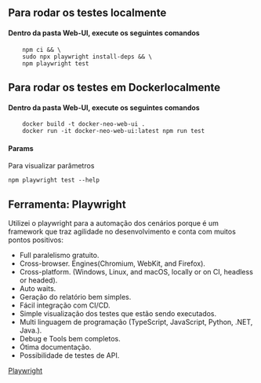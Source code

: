 ## Para rodar os testes localmente
#### Dentro da pasta Web-UI, execute os seguintes comandos
```
    npm ci && \
    sudo npx playwright install-deps && \
    npm playwright test
```

## Para rodar os testes em Dockerlocalmente
#### Dentro da pasta Web-UI, execute os seguintes comandos
```
    docker build -t docker-neo-web-ui .
    docker run -it docker-neo-web-ui:latest npm run test
```
    
#### Params
Para visualizar parâmetros
```
npm playwright test --help
```


## Ferramenta: Playwright
Utilizei o playwright para a automação dos cenários porque é um framework que traz agilidade no desenvolvimento e conta com muitos pontos positivos:
- Full paralelismo gratuito.
- Cross-browser. Engines(Chromium, WebKit, and Firefox).
- Cross-platform. (Windows, Linux, and macOS, locally or on CI, headless or headed).
- Auto waits.
- Geração do relatório bem simples.
- Fácil integração com CI/CD.
- Simple visualização dos testes que estão sendo executados.
- Multi linguagem de programação (TypeScript, JavaScript, Python, .NET, Java.).
- Debug e Tools bem completos.
- Ótima documentação.
- Possibilidade de testes de API.

[Playwright](https://playwright.dev/)

